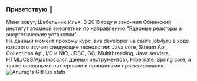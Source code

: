 ### Приветствую 👋

Меня зовут, Шабельник Илья.
В 2016 году я закончил Обнинский институт атомной энергетики по направлению "Ядерные реакторы и энергетические установки".
<br>На данный момент прохожу курс java developer на сайте job4j.ru в ходе которого изучил следующие технологии: Java core, Stream Api, Collections Api, I/O и NIO, JDBC, GC, Multithreading, Java servlets, HTML/CSS/Ajax(касался данных инструментов), Hibernate, Spring core, а также основными паттернами и принципами проектирования.
![Anurag's GitHub stats](https://github-readme-stats.vercel.app/api?username=anuraghazra&show_icons=true&theme=radical)

